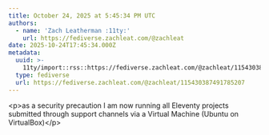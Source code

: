 ```yaml
---
title: October 24, 2025 at 5:45:34 PM UTC
authors:
  - name: 'Zach Leatherman :11ty:'
    url: https://fediverse.zachleat.com/@zachleat
date: 2025-10-24T17:45:34.000Z
metadata:
  uuid: >-
    11ty/import::rss::https://fediverse.zachleat.com/@zachleat/115430387491785207
  type: fediverse
  url: https://fediverse.zachleat.com/@zachleat/115430387491785207
---
```

\<p>as a security precaution I am now running all Eleventy projects submitted through support channels via a Virtual Machine (Ubuntu on VirtualBox)\</p>